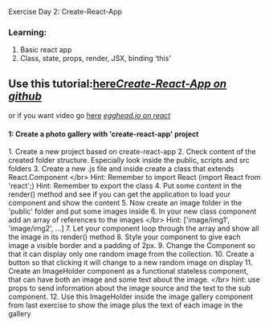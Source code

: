 Exercise Day 2: Create-React-App

### Learning:

1.  Basic react app
2.  Class, state, props, render, JSX, binding ‘this’

## Use this tutorial:[here](https://github.com/facebookincubator/create-react-app#getting-started)[*Create-React-App on github*](https://github.com/facebookincubator/create-react-app#getting-started)
or if you want video go [here](https://egghead.io/lessons/react-react-fundamentals-development-environment-setup)
[*egghead.io on react*](https://egghead.io/lessons/react-react-fundamentals-development-environment-setup)

#### 1: Create a photo gallery with 'create-react-app' project
1\. Create a new project based on create-react-app
2\. Check content of the created folder structure. Especially look inside the public, scripts and src folders
3\. Create a new .js file and inside create a class that extends React.Component &lt;/br&gt; Hint: Remember to import React (import React from 'react';) Hint: Remember to export the class
4\. Put some content in the render() method and see if you can get the application to load your component and show the content
5\. Now create an image folder in the 'public' folder and put some images inside
6\. In your new class component add an array of references to the images &lt;/br&gt; Hint: \['image/img1', 'image/img2', ...\]
7\. Let your component loop through the array and show all the image in its render() method
8\. Style your component to give each image a visible border and a padding of 2px.
9\. Change the Component so that it can display only one random image from the collection.
10\. Create a button so that clicking it will change to a new random image on display
11\. Create an ImageHolder component as a functional stateless component, that can have both an image and some text about the image. &lt;/br&gt; hint: use props to send information about the image source and the text to the sub component.
12\. Use this ImageHolder inside the image gallery component from last exercise to show the image plus the text of each image in the gallery

